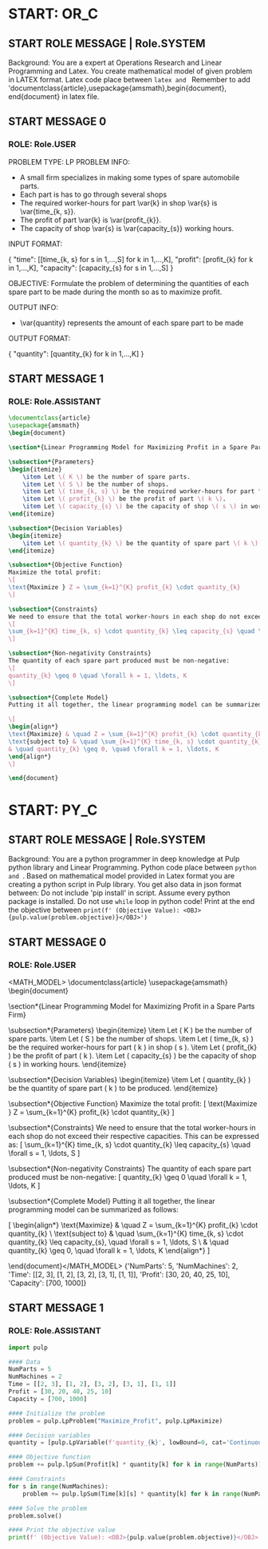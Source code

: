 # START: OR_C 
## START ROLE MESSAGE | Role.SYSTEM 
Background: You are a expert at Operations Research and Linear Programming and Latex. You create mathematical model of given problem in LATEX format. Latex code place between ```latex and ``` Remember to add 'documentclass{article},usepackage{amsmath},begin{document}, end{document} in latex file. 
## START MESSAGE 0 
### ROLE: Role.USER
<DESCRIPTION>
PROBLEM TYPE: LP
PROBLEM INFO:

- A small firm specializes in making some types of spare automobile parts. 
- Each part is has to go through several shops 
- The required worker-hours for part \var{k} in shop \var{s} is \var{time_{k, s}}.
- The profit of part \var{k} is \var{profit_{k}}.
- The capacity of shop \var{s} is \var{capacity_{s}} working hours.

INPUT FORMAT:

{
	"time": [[time_{k, s} for s in 1,...,S] for k in 1,...,K],
	"profit": [profit_{k} for k in 1,...,K],
	"capacity": [capacity_{s} for s in 1,...,S]
}


OBJECTIVE: Formulate the problem of determining the quantities of each spare part to be made during the month so as to maximize profit.

OUTPUT INFO:

- \var{quantity} represents the amount of each spare part to be made

OUTPUT FORMAT:

{
	"quantity": [quantity_{k} for k in 1,...,K]
}
</DESCRIPTION>


## START MESSAGE 1 
### ROLE: Role.ASSISTANT
```latex
\documentclass{article}
\usepackage{amsmath}
\begin{document}

\section*{Linear Programming Model for Maximizing Profit in a Spare Parts Firm}

\subsection*{Parameters}
\begin{itemize}
    \item Let \( K \) be the number of spare parts.
    \item Let \( S \) be the number of shops.
    \item Let \( time_{k, s} \) be the required worker-hours for part \( k \) in shop \( s \).
    \item Let \( profit_{k} \) be the profit of part \( k \).
    \item Let \( capacity_{s} \) be the capacity of shop \( s \) in working hours.
\end{itemize}

\subsection*{Decision Variables}
\begin{itemize}
    \item Let \( quantity_{k} \) be the quantity of spare part \( k \) to be produced.
\end{itemize}

\subsection*{Objective Function}
Maximize the total profit:
\[
\text{Maximize } Z = \sum_{k=1}^{K} profit_{k} \cdot quantity_{k}
\]

\subsection*{Constraints}
We need to ensure that the total worker-hours in each shop do not exceed their respective capacities. This can be expressed as:
\[
\sum_{k=1}^{K} time_{k, s} \cdot quantity_{k} \leq capacity_{s} \quad \forall s = 1, \ldots, S
\]

\subsection*{Non-negativity Constraints}
The quantity of each spare part produced must be non-negative:
\[
quantity_{k} \geq 0 \quad \forall k = 1, \ldots, K
\]

\subsection*{Complete Model}
Putting it all together, the linear programming model can be summarized as follows:

\[
\begin{align*}
\text{Maximize} & \quad Z = \sum_{k=1}^{K} profit_{k} \cdot quantity_{k} \\
\text{subject to} & \quad \sum_{k=1}^{K} time_{k, s} \cdot quantity_{k} \leq capacity_{s}, \quad \forall s = 1, \ldots, S \\
& \quad quantity_{k} \geq 0, \quad \forall k = 1, \ldots, K
\end{align*}
\]

\end{document}
```

# START: PY_C 
## START ROLE MESSAGE | Role.SYSTEM 
Background: You are a python programmer in deep knowledge at Pulp python library and Linear Programming. Python code place between ```python and ```. Based on mathematical model provided in Latex format you are creating a python script in Pulp library. You get also data in json format between: <DATA></DATA> Do not include 'pip install' in script. Assume every python package is installed. Do not use `while` loop in python code! Print at the end the objective between <OBJ></OBJ> `print(f' (Objective Value): <OBJ>{pulp.value(problem.objective)}</OBJ>')` 
## START MESSAGE 0 
### ROLE: Role.USER
<MATH_MODEL>
\documentclass{article}
\usepackage{amsmath}
\begin{document}

\section*{Linear Programming Model for Maximizing Profit in a Spare Parts Firm}

\subsection*{Parameters}
\begin{itemize}
    \item Let \( K \) be the number of spare parts.
    \item Let \( S \) be the number of shops.
    \item Let \( time_{k, s} \) be the required worker-hours for part \( k \) in shop \( s \).
    \item Let \( profit_{k} \) be the profit of part \( k \).
    \item Let \( capacity_{s} \) be the capacity of shop \( s \) in working hours.
\end{itemize}

\subsection*{Decision Variables}
\begin{itemize}
    \item Let \( quantity_{k} \) be the quantity of spare part \( k \) to be produced.
\end{itemize}

\subsection*{Objective Function}
Maximize the total profit:
\[
\text{Maximize } Z = \sum_{k=1}^{K} profit_{k} \cdot quantity_{k}
\]

\subsection*{Constraints}
We need to ensure that the total worker-hours in each shop do not exceed their respective capacities. This can be expressed as:
\[
\sum_{k=1}^{K} time_{k, s} \cdot quantity_{k} \leq capacity_{s} \quad \forall s = 1, \ldots, S
\]

\subsection*{Non-negativity Constraints}
The quantity of each spare part produced must be non-negative:
\[
quantity_{k} \geq 0 \quad \forall k = 1, \ldots, K
\]

\subsection*{Complete Model}
Putting it all together, the linear programming model can be summarized as follows:

\[
\begin{align*}
\text{Maximize} & \quad Z = \sum_{k=1}^{K} profit_{k} \cdot quantity_{k} \\
\text{subject to} & \quad \sum_{k=1}^{K} time_{k, s} \cdot quantity_{k} \leq capacity_{s}, \quad \forall s = 1, \ldots, S \\
& \quad quantity_{k} \geq 0, \quad \forall k = 1, \ldots, K
\end{align*}
\]

\end{document}</MATH_MODEL>
<DATA>
{'NumParts': 5, 'NumMachines': 2, 'Time': [[2, 3], [1, 2], [3, 2], [3, 1], [1, 1]], 'Profit': [30, 20, 40, 25, 10], 'Capacity': [700, 1000]}</DATA>


## START MESSAGE 1 
### ROLE: Role.ASSISTANT
```python
import pulp

#### Data
NumParts = 5
NumMachines = 2
Time = [[2, 3], [1, 2], [3, 2], [3, 1], [1, 1]]
Profit = [30, 20, 40, 25, 10]
Capacity = [700, 1000]

#### Initialize the problem
problem = pulp.LpProblem("Maximize_Profit", pulp.LpMaximize)

#### Decision variables
quantity = [pulp.LpVariable(f'quantity_{k}', lowBound=0, cat='Continuous') for k in range(NumParts)]

#### Objective function
problem += pulp.lpSum(Profit[k] * quantity[k] for k in range(NumParts)), "Total Profit"

#### Constraints
for s in range(NumMachines):
    problem += pulp.lpSum(Time[k][s] * quantity[k] for k in range(NumParts)) <= Capacity[s], f"Capacity_Constraint_Shop_{s}"

#### Solve the problem
problem.solve()

#### Print the objective value
print(f' (Objective Value): <OBJ>{pulp.value(problem.objective)}</OBJ>')
```

